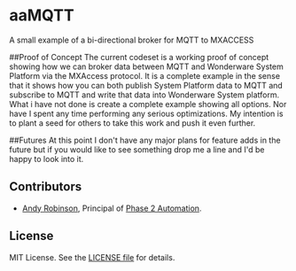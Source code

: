 # aaMQTT
A small example of a bi-directional broker for MQTT to MXACCESS

##Proof of Concept
The current codeset is a working proof of concept showing how we can broker data between MQTT and Wonderware System Platform via the MXAccess protocol.  It is a complete example in the sense that it shows how you can both publish System Platform data to MQTT and subscribe to MQTT and write that data into Wonderware System platform.  What i have not done is create a complete example showing all options.  Nor have I spent any time performing any serious optimizations.  My intention is to plant a seed for others to take this work and push it even further. 

##Futures
At this point I don't have any major plans for feature adds in the future but if you would like to see something drop me a line and I'd be happy to look into it.

## Contributors
* [Andy Robinson](mailto:andy@phase2automation.com), Principal of [Phase 2 Automation](http://phase2automation.com).

## License
MIT License. See the [LICENSE file](/license) for details.

